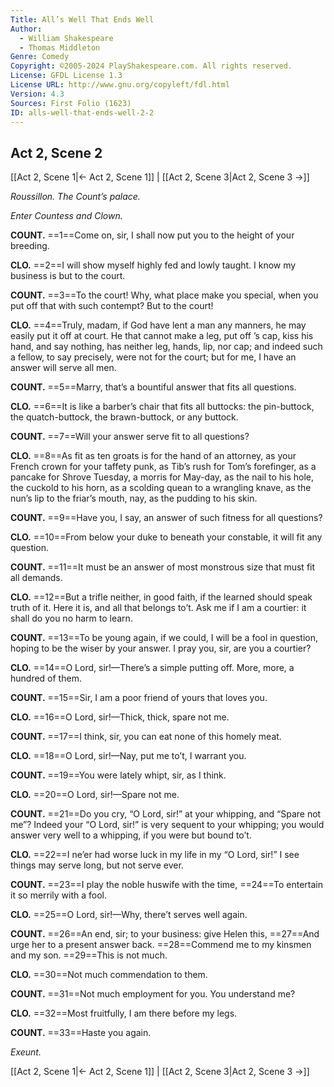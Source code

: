 ```yaml
---
Title: All’s Well That Ends Well
Author: 
  - William Shakespeare
  - Thomas Middleton
Genre: Comedy
Copyright: ©2005-2024 PlayShakespeare.com. All rights reserved.
License: GFDL License 1.3
License URL: http://www.gnu.org/copyleft/fdl.html
Version: 4.3
Sources: First Folio (1623)
ID: alls-well-that-ends-well-2-2
---
```


## Act 2, Scene 2
[[Act 2, Scene 1|← Act 2, Scene 1]] | [[Act 2, Scene 3|Act 2, Scene 3 →]]

*Roussillon. The Count’s palace.*

*Enter Countess and Clown.*

**COUNT.**
==1==Come on, sir, I shall now put you to the height of your breeding.

**CLO.**
==2==I will show myself highly fed and lowly taught. I know my business is but to the court.

**COUNT.**
==3==To the court! Why, what place make you special, when you put off that with such contempt? But to the court!

**CLO.**
==4==Truly, madam, if God have lent a man any manners, he may easily put it off at court. He that cannot make a leg, put off ’s cap, kiss his hand, and say nothing, has neither leg, hands, lip, nor cap; and indeed such a fellow, to say precisely, were not for the court; but for me, I have an answer will serve all men.

**COUNT.**
==5==Marry, that’s a bountiful answer that fits all questions.

**CLO.**
==6==It is like a barber’s chair that fits all buttocks: the pin-buttock, the quatch-buttock, the brawn-buttock, or any buttock.

**COUNT.**
==7==Will your answer serve fit to all questions?

**CLO.**
==8==As fit as ten groats is for the hand of an attorney, as your French crown for your taffety punk, as Tib’s rush for Tom’s forefinger, as a pancake for Shrove Tuesday, a morris for May-day, as the nail to his hole, the cuckold to his horn, as a scolding quean to a wrangling knave, as the nun’s lip to the friar’s mouth, nay, as the pudding to his skin.

**COUNT.**
==9==Have you, I say, an answer of such fitness for all questions?

**CLO.**
==10==From below your duke to beneath your constable, it will fit any question.

**COUNT.**
==11==It must be an answer of most monstrous size that must fit all demands.

**CLO.**
==12==But a trifle neither, in good faith, if the learned should speak truth of it. Here it is, and all that belongs to’t. Ask me if I am a courtier: it shall do you no harm to learn.

**COUNT.**
==13==To be young again, if we could, I will be a fool in question, hoping to be the wiser by your answer. I pray you, sir, are you a courtier?

**CLO.**
==14==O Lord, sir!—There’s a simple putting off. More, more, a hundred of them.

**COUNT.**
==15==Sir, I am a poor friend of yours that loves you.

**CLO.**
==16==O Lord, sir!—Thick, thick, spare not me.

**COUNT.**
==17==I think, sir, you can eat none of this homely meat.

**CLO.**
==18==O Lord, sir!—Nay, put me to’t, I warrant you.

**COUNT.**
==19==You were lately whipt, sir, as I think.

**CLO.**
==20==O Lord, sir!—Spare not me.

**COUNT.**
==21==Do you cry, “O Lord, sir!” at your whipping, and “Spare not me”? Indeed your “O Lord, sir!” is very sequent to your whipping; you would answer very well to a whipping, if you were but bound to’t.

**CLO.**
==22==I ne’er had worse luck in my life in my “O Lord, sir!” I see things may serve long, but not serve ever.

**COUNT.**
==23==I play the noble huswife with the time,
==24==To entertain it so merrily with a fool.

**CLO.**
==25==O Lord, sir!—Why, there’t serves well again.

**COUNT.**
==26==An end, sir; to your business: give Helen this,
==27==And urge her to a present answer back.
==28==Commend me to my kinsmen and my son.
==29==This is not much.

**CLO.**
==30==Not much commendation to them.

**COUNT.**
==31==Not much employment for you. You understand me?

**CLO.**
==32==Most fruitfully, I am there before my legs.

**COUNT.**
==33==Haste you again.

*Exeunt.*

[[Act 2, Scene 1|← Act 2, Scene 1]] | [[Act 2, Scene 3|Act 2, Scene 3 →]]